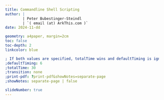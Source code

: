 ```yaml
---
title: Commandline Shell Scripting
author: |
        | Peter Bubestinger-Steindl
        | `( email (at) ArkThis.com )`
date: 2024-11-dd

geometry: a4paper, margin=2cm
toc: false
toc-depth: 2
linkcolor: blue

; If both values are specified, totalTime wins and defaultTiming is ignored:
;defaultTiming: 6
;totalTime: 30
;transition: none
;print-pdf: ?print-pdf&showNotes=separate-page
;showNotes: separate-page | false

slideNumber: true
---
```



